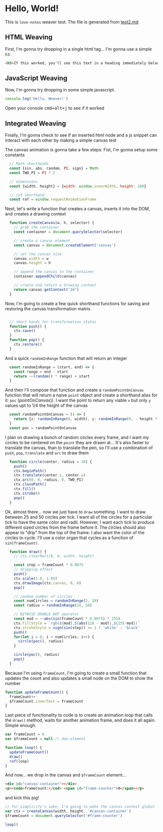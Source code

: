 # Hello, World!
This is `love-notes` weaver test. The file is generated from [test2.md](https://github.com/8-uh/love-notes/blob/master/test/test2.md)

## HTML Weaving
First, I'm gonna try dropping in a single html tag... I'm gonna use a simple `h3`:
```html <3
<h3>If this worked, you'll see this text in a heading immediately below</h3>
```

## JavaScript Weaving
Now, I'm gonna try dropping in some simple javascript.
```js <3
console.log('Hello, Weaver!')
```
Open your console <kbd>cmd+alt+j</kbd> to see if it worked


## Integrated Weaving
Finally, I'm gonna check to see if an inserted html node and a js snippet can interact with each other by making a simple canvas test


The canvas animation is gonna take a few steps: Fist, I'm gonna setup some constants
```js <3
  // Math shorthands
  const {sin, abs, random, PI, sign} = Math
  const TWO_PI = PI * 2

  // dimensions
  const {width, height} = {width: window.innerWidth, height: 200}

  // raf shorthand
  const raf = window.requestAnimationFrame
```

Next, let's write a function that creates a canvas, inserts it into the DOM, and creates a drawing context
```js <3
  function createCanvas(w, h, selector) {
    // grab the container
    const container = document.querySelector(selector)

    // create a canvas element
    const canvas = document.createElement('canvas')

    // set the canvas size
    canvas.width = w
    canvas.height = h

    // append the canvas to the container
    container.appendChild(canvas)

    // create and return a drawing context
    return canvas.getContext('2d')
  }
```

Now, I'm going to create a few quick shorthand functions for saving and restoring the canvas transformation matrix.
```js <3

  // short hands for transformation states
  function push() {
    ctx.save()
  }
  function pop() {
    ctx.restore()
  }
```

And a quick `randomInRange` function that will return an integer
```js <3
  const randomInRange = (start, end) => {
    const range = end - start
    return ~~(random() * range) + start
  }
```

And then I'll compose that function and create a `randomPointOnCanvas` function that will return a naive `point` object and create a shorthand alias for it: `poc` (_pointOnCanvas_)). I want the point to return any viable `x` but only `y` values upt to 1/4 the height of the canvas
```js <3
  const randomPointOnCanvas = () => {
    return {x: randomInRange(0, width), y: randomInRange(0, - height * 0.25)}
  }
  const poc = randomPointOnCanvas
```

I plan on drawing a bunch of random circles every frame, and I want my circles to be centered on the `point` they are drawn at... It's also faster to translate the canvas, than to translate the pen, so I'll use a combination of `push`, `pop`, `translate` and `arc` to draw them
```js <3
  function circle(center, radius = 10) {
    push()
    ctx.beginPath()
    ctx.translate(center.x, center.y)
    ctx.arc(0, 0, radius, 0, TWO_PI)
    ctx.closePath()
    ctx.fill()
    ctx.stroke()
    pop()
  }
```



Ok, almost there... now we just have to `draw` something. I want to draw between 25 and 50 circles per tick. I want all of the circles for a particular tick to have the same color and radii. However, I want each tick to produce different sized circles from the frame before it. The circles should also appear to "drip" from the top of the frame. I also want the color of the circles to cycle. I'll use a color organ that cycles as a function of `sin(frameCount)`.

```js <3
  function draw() {
    // ctx.clearRect(0, 0, width, height)

    const step = frameCount * 0.0075
    // dripping effect
    push()
    ctx.scale(1.0, 1.05)
    ctx.drawImage(ctx.canvas, 0, 0)
    pop()

    // random number of circles
    const numCircles = randomInRange(5, 10)
    const radius = randomInRange(10, 50)

    // BITWISE DOUBLE NOT operator
    const mod = ~~abs(sin(frameCount * 0.0075) * 255)
    ctx.fillStyle = `rgb(${mod},${abs(128 - mod)},${255-mod})`
    ctx.strokeStyle = sign(sin(step)) >= 1 ? 'white' : 'black'
    push()
    for(let i = 0; i < numCircles; i++) {
      circle(poc(), radius)
    }

    circle(poc(), radius)
    pop()
  }
```

Because I'm using `frameCount`, I'm going to create a small function that updates the count and also updates a small node on the DOM to show the number
```js <3
function updateFrameCount() {
  frameCount++
  $frameCount.innerText = frameCount
}
```

Last piece of functionality to code is to create an animation loop that calls the `draw()` method, waits for another animation frame, and does it all again. Simple enough.

```js <3
var frameCount = 0
var $frameCount = null // dom element

function loop() {
  updateFrameCount()
  draw()
  raf(loop)
}
```




And now... we drop in the canvas and `$frameCount` element...
```html <3
<div id="canvas-container"></div>
<p><code>frameCount:</cod> <span id="frame-counter">0</span></p>
```

and kick this pig!
```js <3
// for simplicity's sake, I'm going to make the canvas context global
var ctx = createCanvas(width, height, `#canvas-container`)
$frameCount = document.querySelector('#frame-counter')

loop()
```
